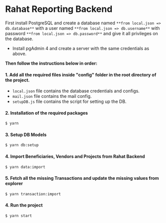 # Rahat Reporting Backend

First install PostgreSQL and create a database named `**from local.json => db.database**` with a user named `**from local.json => db.username**` with password `**from local.json => db.password**` and give it all privileges on the database.

- Install pgAdmin 4 and create a server with the same credentials as above.

**Then follow the instructions below in order:**

#### 1. Add all the required files inside "config" folder in the root directory of the project.

- `local.json` file contains the database credentials and configs.
- `mail.json` file contains the mail config.
- `setupDB.js` file contains the script for setting up the DB.

#### 2. Installation of the required packages

```bash
$ yarn
```

#### 3. Setup DB Models

```bash
$ yarn db:setup
```

#### 4. Import Beneficiaries, Vendors and Projects from Rahat Backend

```bash
$ yarn data:import
```

#### 5. Fetch all the missing Transactions and update the missing values from explorer

```bash
$ yarn transaction:import
```

#### 4. Run the project

```bash
$ yarn start
```
